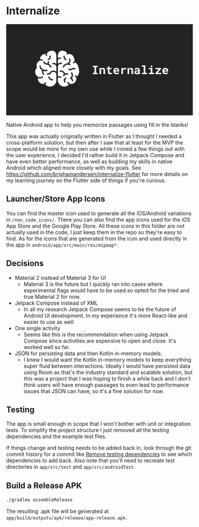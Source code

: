 # Internalize

![App banner](./non_code_icons/internalize-canva-banner.jpg)

Native Android app to help you memorize passages using fill in the blanks!

This app was actually originally written in Flutter as I thought I needed a cross-platform solution, but then after I saw that at least for the MVP the scope would be more for my own use while I ironed a few things out with the user experience, I decided I'd rather build it in Jetpack Compose and have even better performance, as well as building my skills in native Android which aligned more closely with my goals. See https://github.com/brighamandersen/internalize-flutter for more details on my learning journey on the Flutter side of things if you're curious.

## Launcher/Store App Icons

You can find the master icon used to generate all the iOS/Android variations in `/non_code_icons/`. There you can also find the app icons used for the iOS App Store and the Google Play Store. All these icons in this folder are not actually used in the code, I just keep them in the repo so they're easy to find. As for the icons that are generated from the icon and used directly in the app in `android/app/src/main/res/mipmap*`.

## Decisions

- Material 2 instead of Material 3 for UI
  - Material 3 is the future but I quickly ran into cases where experimental flags would have to be used so opted for the tried and true Material 2 for now.
- Jetpack Compose instead of XML
  - In all my research Jetpack Compose seems to be the future of Android UI development. In my experience it's more React-like and easier to use as well.
- One single activity
  - Seems like this is the recommendation when using Jetpack Compose since activities are expensive to open and close. It's worked well so far.
- JSON for persisting data and then Kotlin in-memory models.
  - I knew I would want the Kotlin in-memory models to keep everything super fluid between interactions. Ideally I would have persisted data using Room as that's the industry standard and scalable solution, but this was a project that I was hoping to finish a while back and I don't think users will have enough passages to even lead to performance issues that JSON can have, so it's a fine solution for now.

## Testing

The app is small enough in scope that I won't bother with unit or integration tests. To simplify the project structure I just removed all the testing dependencies and the example test files.

If things change and testing needs to be added back in, look through the git commit history for a commit like [Remove testing dependencies](https://github.com/brighamandersen/internalize/commit/b1a0b05822d035814a49d7c0a66cc9940678c870) to see which dependencies to add back. Also note that you'll need to recreate test directories in `app/src/test` and `app/src/androidTest`.

## Build a Release APK

```bash
./gradlew assembleRelease
```

The resulting .apk file will be generated at `app/build/outputs/apk/release/app-release.apk`.

